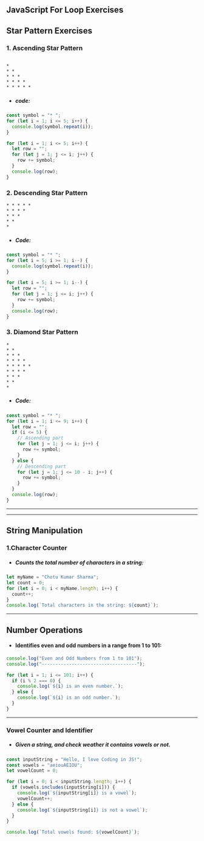 ## JavaScript For Loop Exercises

## Star Pattern Exercises

### 1. Ascending Star Pattern

```

*
* *
* * *
* * * *
* * * * *
```

- ##### code:

```js
const symbol = "* ";
for (let i = 1; i <= 5; i++) {
  console.log(symbol.repeat(i));
}
```

```js
for (let i = 1; i <= 5; i++) {
  let row = "";
  for (let j = 1; j <= i; j++) {
    row += symbol;
  }
  console.log(row);
}
```

### 2. Descending Star Pattern

```
* * * * *
* * * *
* * *
* *
*
```

- ##### Code:

```js
const symbol = "* ";
for (let i = 5; i >= 1; i--) {
  console.log(symbol.repeat(i));
}
```

```js
for (let i = 5; i >= 1; i--) {
  let row = "";
  for (let j = 1; j <= i; j++) {
    row += symbol;
  }
  console.log(row);
}
```

### 3. Diamond Star Pattern

```
*
* *
* * *
* * * *
* * * * *
* * * *
* * *
* *
*
```

- ##### Code:

```js
const symbol = "* ";
for (let i = 1; i <= 9; i++) {
  let row = "";
  if (i <= 5) {
    // Ascending part
    for (let j = 1; j <= i; j++) {
      row += symbol;
    }
  } else {
    // Descending part
    for (let j = 1; j <= 10 - i; j++) {
      row += symbol;
    }
  }
  console.log(row);
}
```

---

---

## String Manipulation

### 1.Character Counter

- ##### Counts the total number of characters in a string:

```js
let myName = "Chotu Kumar Sharma";
let count = 0;
for (let i = 0; i < myName.length; i++) {
  count++;
}
console.log(`Total characters in the string: ${count}`);
```

---

## Number Operations

- #### Identifies even and odd numbers in a range from 1 to 101:

```js
console.log("Even and Odd Numbers from 1 to 101");
console.log("-----------------------------------");

for (let i = 1; i <= 101; i++) {
  if (i % 2 === 0) {
    console.log(`${i} is an even number.`);
  } else {
    console.log(`${i} is an odd number.`);
  }
}
```

---

### Vowel Counter and Identifier

- ##### Given a string, and check weather it contains vowels or not.

```js
const inputString = "Hello, I love Coding in JS!";
const vowels = "aeiouAEIOU";
let vowelCount = 0;

for (let i = 0; i < inputString.length; i++) {
  if (vowels.includes(inputString[i])) {
    console.log(`${inputString[i]} is a vowel`);
    vowelCount++;
  } else {
    console.log(`${inputString[i]} is not a vowel`);
  }
}

console.log(`Total vowels found: ${vowelCount}`);
```
